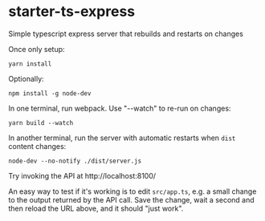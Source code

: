 # starter-ts-express

Simple typescript express server that rebuilds and restarts on changes

Once only setup:

    yarn install

Optionally:

    npm install -g node-dev

In one terminal, run webpack. Use "--watch" to re-run on changes:

    yarn build --watch

In another terminal, run the server with automatic restarts when `dist` content changes:

    node-dev --no-notify ./dist/server.js

Try invoking the API at http://localhost:8100/

An easy way to test if it's working is to edit `src/app.ts`, e.g. a small change to the
output returned by the API call. Save the change, wait a second and then reload the URL
above, and it should "just work".

